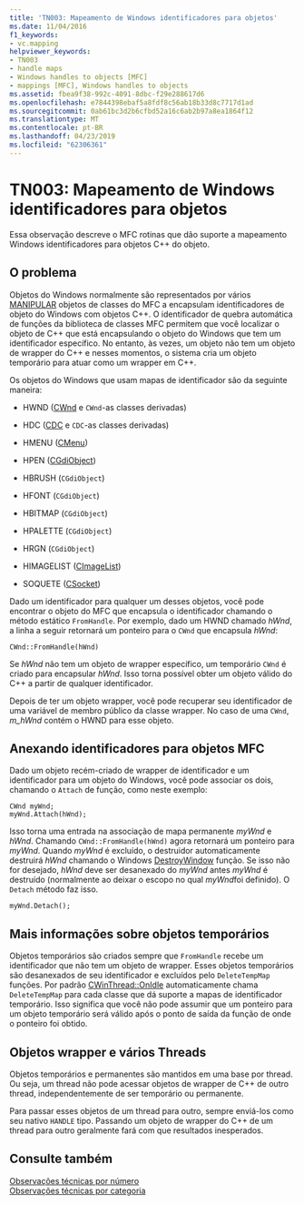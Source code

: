 ```yaml
---
title: 'TN003: Mapeamento de Windows identificadores para objetos'
ms.date: 11/04/2016
f1_keywords:
- vc.mapping
helpviewer_keywords:
- TN003
- handle maps
- Windows handles to objects [MFC]
- mappings [MFC], Windows handles to objects
ms.assetid: fbea9f38-992c-4091-8dbc-f29e288617d6
ms.openlocfilehash: e7844398ebaf5a8fdf8c56ab18b33d8c7717d1ad
ms.sourcegitcommit: 0ab61bc3d2b6cfbd52a16c6ab2b97a8ea1864f12
ms.translationtype: MT
ms.contentlocale: pt-BR
ms.lasthandoff: 04/23/2019
ms.locfileid: "62306361"
---
```

# <a name="tn003-mapping-of-windows-handles-to-objects"></a>TN003: Mapeamento de Windows identificadores para objetos

Essa observação descreve o MFC rotinas que dão suporte a mapeamento Windows identificadores para objetos C++ do objeto.

## <a name="the-problem"></a>O problema

Objetos do Windows normalmente são representados por vários [MANIPULAR](/windows/desktop/WinProg/windows-data-types) objetos de classes do MFC a encapsulam identificadores de objeto do Windows com objetos C++. O identificador de quebra automática de funções da biblioteca de classes MFC permitem que você localizar o objeto de C++ que está encapsulando o objeto do Windows que tem um identificador específico. No entanto, às vezes, um objeto não tem um objeto de wrapper do C++ e nesses momentos, o sistema cria um objeto temporário para atuar como um wrapper em C++.

Os objetos do Windows que usam mapas de identificador são da seguinte maneira:

- HWND ([CWnd](../mfc/reference/cwnd-class.md) e `CWnd`-as classes derivadas)

- HDC ([CDC](../mfc/reference/cdc-class.md) e `CDC`-as classes derivadas)

- HMENU ([CMenu](../mfc/reference/cmenu-class.md))

- HPEN ([CGdiObject](../mfc/reference/cgdiobject-class.md))

- HBRUSH (`CGdiObject`)

- HFONT (`CGdiObject`)

- HBITMAP (`CGdiObject`)

- HPALETTE (`CGdiObject`)

- HRGN (`CGdiObject`)

- HIMAGELIST ([CImageList](../mfc/reference/cimagelist-class.md))

- SOQUETE ([CSocket](../mfc/reference/csocket-class.md))

Dado um identificador para qualquer um desses objetos, você pode encontrar o objeto do MFC que encapsula o identificador chamando o método estático `FromHandle`. Por exemplo, dado um HWND chamado *hWnd*, a linha a seguir retornará um ponteiro para o `CWnd` que encapsula *hWnd*:

```
CWnd::FromHandle(hWnd)
```

Se *hWnd* não tem um objeto de wrapper específico, um temporário `CWnd` é criado para encapsular *hWnd*. Isso torna possível obter um objeto válido do C++ a partir de qualquer identificador.

Depois de ter um objeto wrapper, você pode recuperar seu identificador de uma variável de membro público da classe wrapper. No caso de uma `CWnd`, *m_hWnd* contém o HWND para esse objeto.

## <a name="attaching-handles-to-mfc-objects"></a>Anexando identificadores para objetos MFC

Dado um objeto recém-criado de wrapper de identificador e um identificador para um objeto do Windows, você pode associar os dois, chamando o `Attach` de função, como neste exemplo:

```
CWnd myWnd;
myWnd.Attach(hWnd);
```

Isso torna uma entrada na associação de mapa permanente *myWnd* e *hWnd*. Chamando `CWnd::FromHandle(hWnd)` agora retornará um ponteiro para *myWnd*. Quando *myWnd* é excluído, o destruidor automaticamente destruirá *hWnd* chamando o Windows [DestroyWindow](/windows/desktop/api/winuser/nf-winuser-destroywindow) função. Se isso não for desejado, *hWnd* deve ser desanexado do *myWnd* antes *myWnd* é destruído (normalmente ao deixar o escopo no qual *myWnd*foi definido). O `Detach` método faz isso.

```
myWnd.Detach();
```

## <a name="more-about-temporary-objects"></a>Mais informações sobre objetos temporários

Objetos temporários são criados sempre que `FromHandle` recebe um identificador que não tem um objeto de wrapper. Esses objetos temporários são desanexados de seu identificador e excluídos pelo `DeleteTempMap` funções. Por padrão [CWinThread::OnIdle](../mfc/reference/cwinthread-class.md#onidle) automaticamente chama `DeleteTempMap` para cada classe que dá suporte a mapas de identificador temporário. Isso significa que você não pode assumir que um ponteiro para um objeto temporário será válido após o ponto de saída da função de onde o ponteiro foi obtido.

## <a name="wrapper-objects-and-multiple-threads"></a>Objetos wrapper e vários Threads

Objetos temporários e permanentes são mantidos em uma base por thread. Ou seja, um thread não pode acessar objetos de wrapper de C++ de outro thread, independentemente de ser temporário ou permanente.

Para passar esses objetos de um thread para outro, sempre enviá-los como seu nativo `HANDLE` tipo. Passando um objeto de wrapper do C++ de um thread para outro geralmente fará com que resultados inesperados.

## <a name="see-also"></a>Consulte também

[Observações técnicas por número](../mfc/technical-notes-by-number.md)<br/>
[Observações técnicas por categoria](../mfc/technical-notes-by-category.md)
